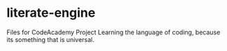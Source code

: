 # literate-engine
Files for CodeAcademy Project
Learning the language of coding, because its something that is universal.
